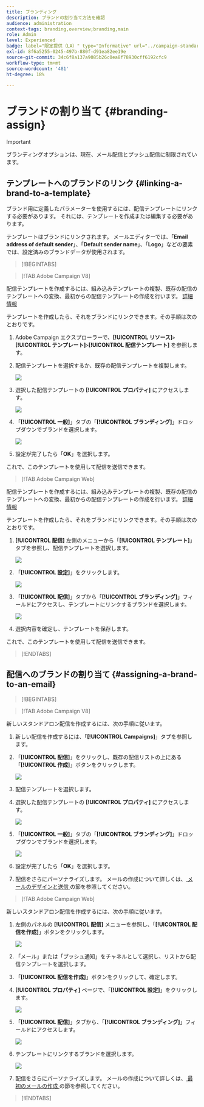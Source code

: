 ```yaml
---
title: ブランディング
description: ブランドの割り当て方法を確認
audience: administration
context-tags: branding,overview;branding,main
role: Admin
level: Experienced
badge: label="限定提供（LA）" type="Informative" url="../campaign-standard-migration-home.md" tooltip="Campaign Standard移行済みユーザーに制限"
exl-id: 8f6a5255-0245-497b-880f-d91ea82ee19e
source-git-commit: 34c6f8a137a9085b26c0ea8f78930cff6192cfc9
workflow-type: tm+mt
source-wordcount: '481'
ht-degree: 18%

---
```


# ブランドの割り当て {#branding-assign}

>[!IMPORTANT]
>
>ブランディングオプションは、現在、メール配信とプッシュ配信に制限されています。

## テンプレートへのブランドのリンク {#linking-a-brand-to-a-template}

ブランド用に定義したパラメーターを使用するには、配信テンプレートにリンクする必要があります。 それには、テンプレートを作成または編集する必要があります。

テンプレートはブランドにリンクされます。 メールエディターでは、「**Email address of default sender**」、「**Default sender name**」、「**Logo**」などの要素では、設定済みのブランドデータが使用されます。

>[!BEGINTABS]

>[!TAB Adobe Campaign V8]

配信テンプレートを作成するには、組み込みテンプレートの複製、既存の配信のテンプレートへの変換、最初からの配信テンプレートの作成を行います。 [詳細情報](https://experienceleague.adobe.com/en/docs/campaign/campaign-v8/send/create-templates)

テンプレートを作成したら、それをブランドにリンクできます。その手順は次のとおりです。

1. Adobe Campaign エクスプローラーで、**[!UICONTROL リソース]**`>`**[!UICONTROL テンプレート]**`>`**[!UICONTROL 配信テンプレート]** を参照します。

1. 配信テンプレートを選択するか、既存の配信テンプレートを複製します。

   ![](assets/branding_assign_V8_1.png)

1. 選択した配信テンプレートの **[!UICONTROL プロパティ]** にアクセスします。

   ![](assets/branding_assign_V8_2.png)

1. 「**[!UICONTROL 一般]**」タブの「**[!UICONTROL ブランディング]**」ドロップダウンでブランドを選択します。

   ![](assets/branding_assign_V8_3.png)

1. 設定が完了したら「**OK**」を選択します。

これで、このテンプレートを使用して配信を送信できます。

>[!TAB Adobe Campaign Web]

配信テンプレートを作成するには、組み込みテンプレートの複製、既存の配信のテンプレートへの変換、最初からの配信テンプレートの作成を行います。 [詳細情報](https://experienceleague.adobe.com/en/docs/campaign-web/v8/msg/delivery-template)

テンプレートを作成したら、それをブランドにリンクできます。その手順は次のとおりです。

1. **[!UICONTROL 配信]** 左側のメニューから「**[!UICONTROL テンプレート]**」タブを参照し、配信テンプレートを選択します。

   ![](assets/branding_assign_web_1.png)

1. 「**[!UICONTROL 設定]**」をクリックします。

   ![](assets/branding_assign_web_2.png)

1. 「**[!UICONTROL 配信]**」タブから「**[!UICONTROL ブランディング]**」フィールドにアクセスし、テンプレートにリンクするブランドを選択します。

   ![](assets/branding_assign_web_3.png)

1. 選択内容を確定し、テンプレートを保存します。

これで、このテンプレートを使用して配信を送信できます。

>[!ENDTABS]

## 配信へのブランドの割り当て {#assigning-a-brand-to-an-email}

>[!BEGINTABS]

>[!TAB Adobe Campaign V8]

新しいスタンドアロン配信を作成するには、次の手順に従います。

1. 新しい配信を作成するには、「**[!UICONTROL Campaigns]**」タブを参照します。

1. 「**[!UICONTROL 配信]**」をクリックし、既存の配信リストの上にある「**[!UICONTROL 作成]**」ボタンをクリックします。

   ![](assets/branding_assign_V8_4.png)

1. 配信テンプレートを選択します。

1. 選択した配信テンプレートの **[!UICONTROL プロパティ]** にアクセスします。

   ![](assets/branding_assign_V8_5.png)

1. 「**[!UICONTROL 一般]**」タブの「**[!UICONTROL ブランディング]**」ドロップダウンでブランドを選択します。

   ![](assets/branding_assign_V8_6.png)

1. 設定が完了したら「**OK**」を選択します。

1. 配信をさらにパーソナライズします。 メールの作成について詳しくは、[ メールのデザインと送信 ](https://experienceleague.adobe.com/en/docs/campaign-web/v8/msg/email/create-email) の節を参照してください。

>[!TAB Adobe Campaign Web]

新しいスタンドアロン配信を作成するには、次の手順に従います。

1. 左側のパネルの **[!UICONTROL 配信]** メニューを参照し、「**[!UICONTROL 配信を作成]**」ボタンをクリックします。

   ![](assets/branding_assign_web_4.png)

1. 「メール」または「プッシュ通知」をチャネルとして選択し、リストから配信テンプレートを選択します。

1. 「**[!UICONTROL 配信を作成]**」ボタンをクリックして、確定します。

1. **[!UICONTROL プロパティ]** ページで、「**[!UICONTROL 設定]**」をクリックします。

   ![](assets/branding_assign_web_5.png)

1. 「**[!UICONTROL 配信]**」タブから、「**[!UICONTROL ブランディング]**」フィールドにアクセスします。

   ![](assets/branding_assign_web_6.png)

1. テンプレートにリンクするブランドを選択します。

   ![](assets/branding_assign_web_7.png)

1. 配信をさらにパーソナライズします。 メールの作成について詳しくは、[ 最初のメールの作成 ](https://experienceleague.adobe.com/en/docs/campaign-web/v8/msg/email/create-email) の節を参照してください。

>[!ENDTABS]
